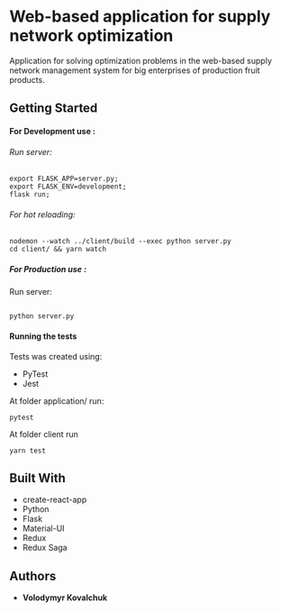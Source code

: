 # Web-based application for supply network optimization

Application for solving optimization problems in the web-based supply network management system for big enterprises of production fruit products.

## Getting Started

#### For Development use :

###### Run server:

```
export FLASK_APP=server.py;
export FLASK_ENV=development;
flask run;

```

###### For hot reloading:
```
nodemon --watch ../client/build --exec python server.py
cd client/ && yarn watch
```

##### For Production use :

Run server:
```

python server.py

```
#### Running the tests

Tests was created using:

* PyTest
* Jest

At folder application/ run:

```
pytest
```

At folder client run
```
yarn test
```


## Built With

* create-react-app
* Python
* Flask
* Material-UI
* Redux
* Redux Saga

## Authors

* **Volodymyr Kovalchuk**

